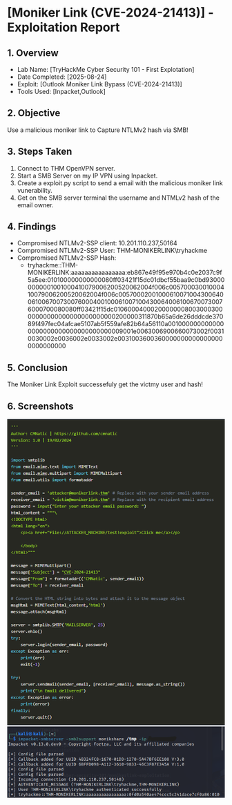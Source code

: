 # [Moniker Link (CVE-2024-21413)] - Exploitation Report

## 1. Overview
- Lab Name: [TryHackMe Cyber Security 101 - First Explotation]
- Date Completed: [2025-08-24]
- Exploit: [Outlook Moniker Link Bypass (CVE-2024-21413)]
- Tools Used: [Inpacket,Outlook]

## 2. Objective
Use a malicious moniker link to Capture NTLMv2 hash via SMB!

## 3. Steps Taken
1. Connect to THM OpenVPN server.
2. Start a SMB Server on my IP VPN using Inpacket.
3. Create a exploit.py script to send a email with the malicious moniker link vunerability.
4. Get on the SMB server terminal the username and NTMLv2 hash of the email owner.

## 4. Findings
- Compromised NTLMv2-SSP client: 10.201.110.237,50164
- Compromised NTLMv2-SSP User: THM-MONIKERLINK\tryhackme
- Compromised NTLMv2-SSP Hash: 
  - tryhackme::THM-MONIKERLINK:aaaaaaaaaaaaaaaa:eb867e49f95e970b4c0e2037c9f5a5ee:010100000000000080ff03421f15dc01dbcf55baa9c0bd930000000001001000410079006200520062004f006c00570003001000410079006200520062004f006c005700020010006100710043006400610067007300760004001000610071004300640061006700730076000700080080ff03421f15dc0106000400020000000800300030000000000000000000000000200000311870b65a6de26dddcde37089f497fec04afcae5107ab5f559afe82b64a56110a0010000000000000000000000000000000000009001e0063006900660073002f00310030002e0036002e0033002e00310036003600000000000000000000000000

## 5. Conclusion
The Moniker Link Exploit successefuly get the victmy user and hash!

## 6. Screenshots
![Exploid python code](exploit.png)
![SMB server returning NTLMv2 Hash](SMBserver-and-exploit-result.png)
